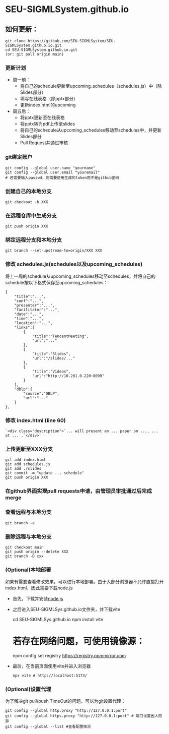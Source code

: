 # SEU-SIGMLSystem.github.io

## 如何更新：

    git clone https://github.com/SEU-SIGMLSystem/SEU-SIGMLSystem.github.io.git
    cd SEU-SIGMLSystem.github.io.git
    (or: git pull origin main)

### 更新计划

- 周一前：
  - 将自己的schedule更新至upcoming_schedules（schedules.js）中（除Slides部分）
  - 填写在线表格（除pptx部分）
  - 更新index.html的upcoming
- 周五后：
  - 将pptx更新至在线表格
  - 将pptx转为pdf上传至slides
  - 将自己的schedule从upcoming_schedules移动至schedules中，并更新Slides部分
  - Pull Request并通过审核

### git绑定账户

    git config --global user.name "yourname"
    git config --global user.email "youremail"
    # 若需要输入passwd，则需要使用生成的token而不是github密码

### 创建自己的本地分支

    git checkout -b XXX

### 在远程仓库中生成分支

    git push origin XXX

### 绑定远程分支和本地分支

    git branch --set-upstream-to=origin/XXX XXX

### 修改 schedules.js(schedules以及upcoming_schedules)

将上一周的schedule从upcoming_schedules移动至schedules，并将自己的schedule按以下格式保存至upcoming_schedules：

    {
        "title":"...",
        "conf":"...",
        "presenter":"...",
        "facilitator":"...",
        "date":"...",
        "time":"...",
        "location":"...",
        "links":[
            {
                "title":"TencentMeeting",
                "url":"..."
            },
            {
                "title":"Slides",
                "url":"/slides/..."
            },
            {
                "title":"Videos",
                "url":"http://10.201.0.220:8099"
            }
        ],
        "dblp":{
            "source":"DBLP",
            "url":"..."
        }
    },

### 修改 index.html (line 60)

    `<div class="description">`... will present an ... paper on ..., ... at ... .`</div>`

### 上传更新至XXX分支

    git add index.html
    git add schedules.js
    git add ./slides
    git commit -m "update ... schedule"
    git push origin XXX

### 在github界面实现pull requests申请，由管理员审批通过后完成merge

### 查看远程与本地分支

    git branch -a

### 删除远程与本地分支

    git checkout main
    git push origin --delete XXX
    git branch -D xxx

### (Optional)本地部署

如果有需要查看修改效果，可以进行本地部署。由于大部分浏览器不允许直接打开index.html，因此需要下载node.js

- 首先，下载并安装[node.js](https://nodejs.org/zh-cn)
- 之后进入SEU-SIGMLSys.github.io文件夹，并下载vite

    cd SEU-SIGMLSys.github.io
    npm install vite
    # 若存在网络问题，可使用镜像源：
    npm config set registry https://registry.npmmirror.com

- 最后，在当前页面使用vite并进入浏览器

      npx vite # http://localhost:5173/

### (Optional)设置代理

为了解决git pull/push TimeOut的问题，可以为git设置代理：

    git config --global http.proxy "http://127.0.0.1:port"
    git config --global https.proxy "http://127.0.0.1:port" # 端口设置因人而异
    git config --global --list #查看配置情况
